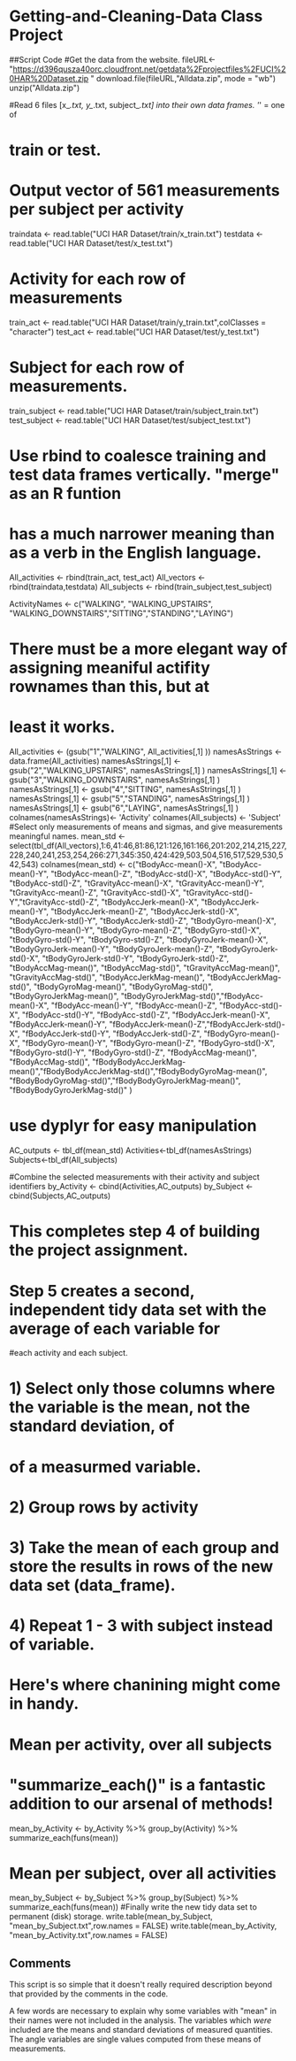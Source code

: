 # Getting-and-Cleaning-Data Class Project
##Script Code
#Get the data from the website. 
fileURL<-"https://d396qusza40orc.cloudfront.net/getdata%2Fprojectfiles%2FUCI%20HAR%20Dataset.zip "
download.file(fileURL,"Alldata.zip", mode = "wb")
unzip("Alldata.zip")

#Read 6 files [x_*.txt, y_*.txt, subject_*.txt] into their own data frames. '*' = one of
# train or test.
# Output vector of 561 measurements per subject per activity
traindata <- read.table("UCI HAR Dataset/train/x_train.txt")
testdata <- read.table("UCI HAR Dataset/test/x_test.txt")

# Activity for each row of measurements
train_act <- read.table("UCI HAR Dataset/train/y_train.txt",colClasses = "character")
test_act <- read.table("UCI HAR Dataset/test/y_test.txt")

# Subject for each row of measurements.
train_subject <- read.table("UCI HAR Dataset/train/subject_train.txt")
test_subject <- read.table("UCI HAR Dataset/test/subject_test.txt")

# Use rbind to coalesce training and test data frames vertically. "merge" as an R funtion
# has a much narrower meaning than as a verb in the English language.
All_activities <- rbind(train_act, test_act)
All_vectors <- rbind(traindata,testdata)
All_subjects <- rbind(train_subject,test_subject)


ActivityNames <- c("WALKING", "WALKING_UPSTAIRS", "WALKING_DOWNSTAIRS","SITTING","STANDING","LAYING")
# There must be a more elegant way of assigning meaniful actifity rownames than this, but at
# least it works.
All_activities <- (gsub("1","WALKING", All_activities[,1] ))
namesAsStrings     <- data.frame(All_activities)
namesAsStrings[,1] <- gsub("2","WALKING_UPSTAIRS", namesAsStrings[,1] )
namesAsStrings[,1] <- gsub("3","WALKING_DOWNSTAIRS", namesAsStrings[,1] )
namesAsStrings[,1] <- gsub("4","SITTING", namesAsStrings[,1] )
namesAsStrings[,1] <- gsub("5","STANDING", namesAsStrings[,1] )
namesAsStrings[,1] <- gsub("6","LAYING", namesAsStrings[,1] )
colnames(namesAsStrings)<- 'Activity'
colnames(All_subjects) <- 'Subject'
#Select only measurements of means and sigmas, and give measurements meaningful names.
mean_std <- select(tbl_df(All_vectors),1:6,41:46,81:86,121:126,161:166,201:202,214,215,227,228,240,241,253,254,266:271,345:350,424:429,503,504,516,517,529,530,542,543)
colnames(mean_std) <- c("tBodyAcc-mean()-X", "tBodyAcc-mean()-Y", "tBodyAcc-mean()-Z", "tBodyAcc-std()-X", "tBodyAcc-std()-Y", "tBodyAcc-std()-Z", "tGravityAcc-mean()-X", "tGravityAcc-mean()-Y", "tGravityAcc-mean()-Z", "tGravityAcc-std()-X", "tGravityAcc-std()-Y","tGravityAcc-std()-Z", "tBodyAccJerk-mean()-X", "tBodyAccJerk-mean()-Y", "tBodyAccJerk-mean()-Z", "tBodyAccJerk-std()-X", "tBodyAccJerk-std()-Y", "tBodyAccJerk-std()-Z", "tBodyGyro-mean()-X", "tBodyGyro-mean()-Y", "tBodyGyro-mean()-Z", "tBodyGyro-std()-X", "tBodyGyro-std()-Y", "tBodyGyro-std()-Z", "tBodyGyroJerk-mean()-X", "tBodyGyroJerk-mean()-Y", "tBodyGyroJerk-mean()-Z", "tBodyGyroJerk-std()-X", "tBodyGyroJerk-std()-Y", "tBodyGyroJerk-std()-Z", "tBodyAccMag-mean()", "tBodyAccMag-std()", "tGravityAccMag-mean()", "tGravityAccMag-std()", "tBodyAccJerkMag-mean()", "tBodyAccJerkMag-std()", "tBodyGyroMag-mean()", "tBodyGyroMag-std()",  "tBodyGyroJerkMag-mean()", "tBodyGyroJerkMag-std()","fBodyAcc-mean()-X", "fBodyAcc-mean()-Y", "fBodyAcc-mean()-Z", "fBodyAcc-std()-X", "fBodyAcc-std()-Y", "fBodyAcc-std()-Z", "fBodyAccJerk-mean()-X", "fBodyAccJerk-mean()-Y", "fBodyAccJerk-mean()-Z","fBodyAccJerk-std()-X", "fBodyAccJerk-std()-Y", "fBodyAccJerk-std()-Z", "fBodyGyro-mean()-X", "fBodyGyro-mean()-Y", "fBodyGyro-mean()-Z", "fBodyGyro-std()-X", "fBodyGyro-std()-Y", "fBodyGyro-std()-Z", "fBodyAccMag-mean()", "fBodyAccMag-std()", "fBodyBodyAccJerkMag-mean()","fBodyBodyAccJerkMag-std()","fBodyBodyGyroMag-mean()", "fBodyBodyGyroMag-std()","fBodyBodyGyroJerkMag-mean()", "fBodyBodyGyroJerkMag-std()"
)
# use dyplyr for easy manipulation
 AC_outputs <- tbl_df(mean_std)
 Activities<-tbl_df(namesAsStrings)
 Subjects<-tbl_df(All_subjects)

#Combine the selected measurements with their activity and subject identifiers
by_Activity <- cbind(Activities,AC_outputs)
by_Subject <- cbind(Subjects,AC_outputs)
# This completes step 4 of building the project assignment.
# Step 5 creates a second, independent tidy data set with the average of each variable for 
#each activity and each subject.
# 1) Select only those columns where the variable is the mean, not the standard deviation, of
# of a measurmed variable.
# 2) Group rows by activity
# 3) Take the mean of each group and store the results in rows of the new data set (data_frame).
# 4) Repeat 1 - 3 with subject instead of variable.
#  Here's where chanining might come in handy.

# Mean per activity, over all subjects
# "summarize_each()" is a fantastic addition to our arsenal of methods!
mean_by_Activity <- by_Activity %>%
        group_by(Activity) %>%
        summarize_each(funs(mean))
# Mean per subject, over all activities
mean_by_Subject <- by_Subject %>%
        group_by(Subject) %>%
        summarize_each(funs(mean))
#Finally write the new tidy data set to permanent (disk) storage.
write.table(mean_by_Subject, "mean_by_Subject.txt",row.names = FALSE)
write.table(mean_by_Activity, "mean_by_Activity.txt",row.names = FALSE)
## Comments
This script is so simple that it doesn't really required description beyond that provided by the comments in the code.

A few words are necessary to explain why some variables with "mean" in their names were not included in the analysis.  The variables which *were* included are the means and standard deviations of measured quantities.  The angle variables are single values computed from these means of measurements.

